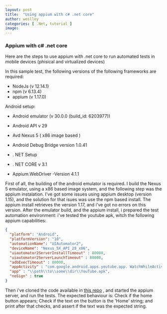 ```yaml
---
layout: post
title:  "Using appium with c# .net core"
author: weslley
categories: [ .Net, tutorial ]
image: 
---
```


### Appium with c# .net core  

Here are the steps to use appium with .net core to run automated tests in mobile devices (phisical and virtualized devices) 

In this sample test, the following versions of the following frameworks are required:

* NodeJs (v 12.14.1)
* npm (v 6.13.4)
* appium (v 1.17.0)

Android setup: 

* Android emulator (v 30.0.0 (build_id: 6203977))
* Android API v 29
* Avd Nexus 5 ( x86 image based )
* Android Debug Bridge version 1.0.41

* . NET Setup
* . NET CORE v 3.1
* Appium.WebDriver -Version 4.1.1

First of all, the building of the android emulator is required. I build the Nexus 5 emulator, using a x86 based image system, and the following step was the appium instalation. 
I've got some issues using appium desktop (version 1.15), and the solution for that isues was use the npm based install. The appium install retrieves the version 1.17, and i've got no errors on this version.
After the emulator build, and the appium install, i prepared the test automation environment: i've tested the youtube apk, witch the following appium capabilities: 

```json
{
  "platform": "Android", 
  "platformVersion": "10", 
  "automationName": "UIAutomator2", 
  "deviceName": "Nexus_5X_API_29_x86", 
  "uiautomator2ServerInstallTimeout" : 80000, 
  "uiautomator2ServerLaunchTimeout" : 80000, 
  "adbExecTimeout" : 80000, 
  "appActivity" : "com.google.android.apps.youtube.app. WatchWhileActivity", 
  "app" : "\\path\\to\\some\\dir\\YouTube.apk", 
  "noSign" : true
}

``` 
Then i've cloned the code available in [this repo](https://github.com/weslleyluiz/AppiumTest) , and started the appium server, and run the tests. The expected behaviour is: Check if the home button appears; Check if the text on the button is the 'Home' string; and print after that checks, and assert if the text was the expected string. 
